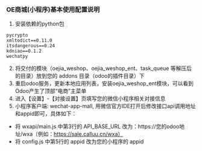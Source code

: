 ### OE商城(小程序)基本使用配置说明

1. 安装依赖的python包
```
pycrypto
xmltodict==0.11.0
itsdangerous==0.24
kdniao==0.1.2
wechatpy
```
2. 将交付的模块（oejia_weshop、oejia_weshop_ent、task_queue 等解压后的目录）放到您的 addons 目录（odoo的插件目录）下
3. 重启odoo服务，更新本地应用列表，安装oejia_weshop_ent模块，可以看到Odoo产生了顶部“电商”主菜单
4. 进入【设置】-【对接设置】页填写您的微信小程序相关对接信息
5. 小程序客户端: wechat-app-mall, 用微信官方IDE打开后修改接口api调用地址和appid即可，具体如下：
- 将 wxapi/main.js 中第3行的 API_BASE_URL 改为：https://您的odoo地址/wxa（例如：https://sale.calluu.cn/wxa）
- 将 config.js 中第5行的 appid 改为您的小程序的 appid